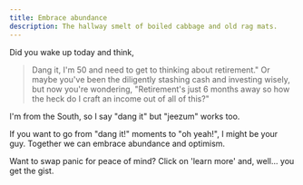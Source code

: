 ```yaml
---
title: Embrace abundance
description: The hallway smelt of boiled cabbage and old rag mats.
---
```


Did you wake up today and think,

> Dang it, I'm 50 and need to get to thinking about retirement." Or maybe you've been the diligently stashing cash and investing wisely, but now you're wondering, "Retirement's just 6 months away so how the heck do I craft an income out of all of this?"

I'm from the South, so I say "dang it" but "jeezum" works too.

If you want to go from "dang it!" moments to "oh yeah!", I might be your guy. Together we can embrace abundance and optimism.

Want to swap panic for peace of mind? Click on 'learn more' and, well... you get the gist.
